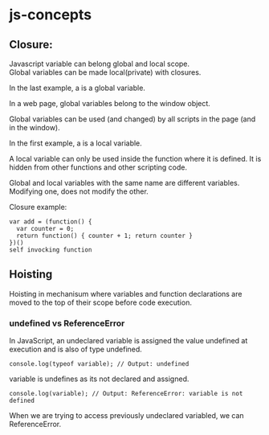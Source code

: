 # js-concepts

## Closure:

Javascript variable can belong global and local scope.  
Global variables can be made local(private) with closures.

In the last example, a is a global variable.

In a web page, global variables belong to the window object.

Global variables can be used (and changed) by all scripts in the page (and in the window).

In the first example, a is a local variable.

A local variable can only be used inside the function where it is defined. It is hidden from other functions and other scripting code.

Global and local variables with the same name are different variables. Modifying one, does not modify the other.

Closure example:

```
var add = (function() {
  var counter = 0;
  return function() { counter + 1; return counter }
})()
self invocking function
```

## Hoisting

Hoisting in mechanisum where variables and function declarations are moved to the top of their scope before code execution.

### undefined vs ReferenceError

In JavaScript, an undeclared variable is assigned the value undefined at execution and is also of type undefined.  

```
console.log(typeof variable); // Output: undefined
```

variable is undefines as its not declared and assigned.

```
console.log(variable); // Output: ReferenceError: variable is not defined
```
When we are trying to access previously undeclared variabled, we can ReferenceError.


